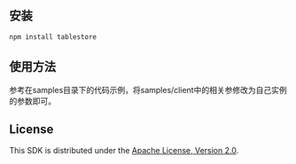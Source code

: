 ## 安装

```sh
npm install tablestore
```

## 使用方法
参考在samples目录下的代码示例，将samples/client中的相关参修改为自己实例的参数即可。

## License

This SDK is distributed under the
[Apache License, Version 2.0](http://www.apache.org/licenses/LICENSE-2.0).